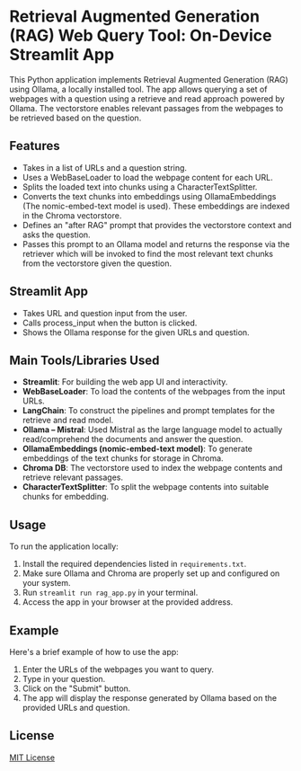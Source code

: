 # Retrieval Augmented Generation (RAG) Web Query Tool: On-Device Streamlit App

This Python application implements Retrieval Augmented Generation (RAG) using Ollama, a locally installed tool. The app allows querying a set of webpages with a question using a retrieve and read approach powered by Ollama. The vectorstore enables relevant passages from the webpages to be retrieved based on the question.

## Features

- Takes in a list of URLs and a question string.
- Uses a WebBaseLoader to load the webpage content for each URL.
- Splits the loaded text into chunks using a CharacterTextSplitter.
- Converts the text chunks into embeddings using OllamaEmbeddings (The nomic-embed-text model is used). These embeddings are indexed in the Chroma vectorstore.
- Defines an "after RAG" prompt that provides the vectorstore context and asks the question.
- Passes this prompt to an Ollama model and returns the response via the retriever which will be invoked to find the most relevant text chunks from the vectorstore given the question.

## Streamlit App

- Takes URL and question input from the user.
- Calls process_input when the button is clicked.
- Shows the Ollama response for the given URLs and question.

## Main Tools/Libraries Used

- **Streamlit**: For building the web app UI and interactivity.
- **WebBaseLoader**: To load the contents of the webpages from the input URLs.
- **LangChain**: To construct the pipelines and prompt templates for the retrieve and read model.
- **Ollama – Mistral**: Used Mistral as the large language model to actually read/comprehend the documents and answer the question.
- **OllamaEmbeddings (nomic-embed-text model)**: To generate embeddings of the text chunks for storage in Chroma.
- **Chroma DB**: The vectorstore used to index the webpage contents and retrieve relevant passages.
- **CharacterTextSplitter**: To split the webpage contents into suitable chunks for embedding.

## Usage

To run the application locally:

1. Install the required dependencies listed in `requirements.txt`.
2. Make sure Ollama and Chroma are properly set up and configured on your system.
3. Run `streamlit run rag_app.py` in your terminal.
4. Access the app in your browser at the provided address.

## Example

Here's a brief example of how to use the app:

1. Enter the URLs of the webpages you want to query.
2. Type in your question.
3. Click on the "Submit" button.
4. The app will display the response generated by Ollama based on the provided URLs and question.

## License

[MIT License](LICENSE)

